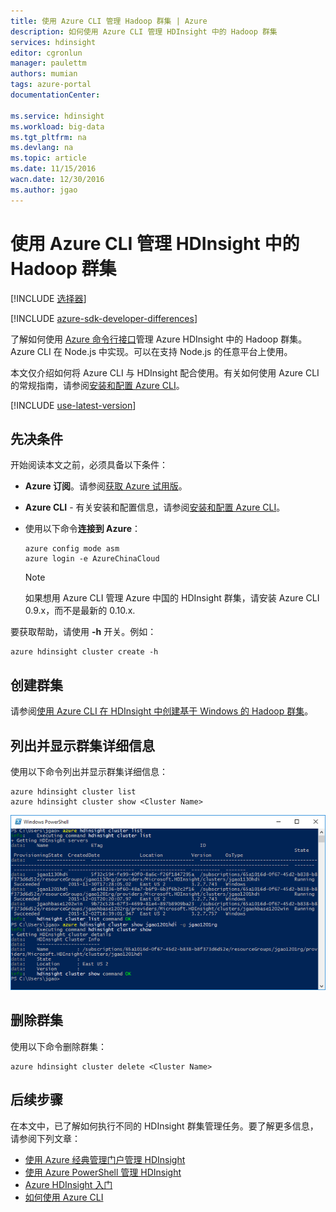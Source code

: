 ```yaml
---
title: 使用 Azure CLI 管理 Hadoop 群集 | Azure
description: 如何使用 Azure CLI 管理 HDInsight 中的 Hadoop 群集
services: hdinsight
editor: cgronlun
manager: paulettm
authors: mumian
tags: azure-portal
documentationCenter: 

ms.service: hdinsight
ms.workload: big-data
ms.tgt_pltfrm: na
ms.devlang: na
ms.topic: article
ms.date: 11/15/2016
wacn.date: 12/30/2016
ms.author: jgao
---
```


# 使用 Azure CLI 管理 HDInsight 中的 Hadoop 群集

[!INCLUDE [选择器](../../includes/hdinsight-portal-management-selector.md)]

[!INCLUDE [azure-sdk-developer-differences](../../includes/azure-sdk-developer-differences.md)]

了解如何使用 [Azure 命令行接口](../xplat-cli-install.md)管理 Azure HDInsight 中的 Hadoop 群集。Azure CLI 在 Node.js 中实现。可以在支持 Node.js 的任意平台上使用。

本文仅介绍如何将 Azure CLI 与 HDInsight 配合使用。有关如何使用 Azure CLI 的常规指南，请参阅[安装和配置 Azure CLI][azure-command-line-tools]。

[!INCLUDE [use-latest-version](../../includes/hdinsight-use-latest-cli.md)]

## 先决条件

开始阅读本文之前，必须具备以下条件：

- **Azure 订阅**。请参阅[获取 Azure 试用版](https://www.azure.cn/pricing/1rmb-trial/)。
- **Azure CLI** - 有关安装和配置信息，请参阅[安装和配置 Azure CLI](../xplat-cli-install.md)。
- 使用以下命令**连接到 Azure**：

    ```
    azure config mode asm
    azure login -e AzureChinaCloud
    ```

    > [!NOTE]
    > 如果想用 Azure CLI 管理 Azure 中国的 HDInsight 群集，请安装 Azure CLI 0.9.x，而不是最新的 0.10.x.

要获取帮助，请使用 **-h** 开关。例如：

```
azure hdinsight cluster create -h
```

## 创建群集

请参阅[使用 Azure CLI 在 HDInsight 中创建基于 Windows 的 Hadoop 群集](./hdinsight-hadoop-create-windows-clusters-cli.md)。

## 列出并显示群集详细信息
使用以下命令列出并显示群集详细信息：

```
azure hdinsight cluster list
azure hdinsight cluster show <Cluster Name>
```

![HDI.CLIListCluster][image-cli-clusterlisting]

## 删除群集
使用以下命令删除群集：

```
azure hdinsight cluster delete <Cluster Name>
```

## 后续步骤
在本文中，已了解如何执行不同的 HDInsight 群集管理任务。要了解更多信息，请参阅下列文章：

* [使用 Azure 经典管理门户管理 HDInsight][hdinsight-admin-portal]
* [使用 Azure PowerShell 管理 HDInsight][hdinsight-admin-powershell]
* [Azure HDInsight 入门][hdinsight-get-started]
* [如何使用 Azure CLI][azure-command-line-tools]

[azure-command-line-tools]: ../xplat-cli-install.md
[azure-create-storageaccount]: ../storage/storage-create-storage-account.md
[azure-purchase-options]: https://www.azure.cn/pricing/overview/
[azure-member-offers]: https://www.azure.cn/pricing/member-offers/
[azure-trial]: https://www.azure.cn/pricing/1rmb-trial/

[hdinsight-admin-portal]: ./hdinsight-administer-use-management-portal-v1.md
[hdinsight-admin-powershell]: ./hdinsight-administer-use-powershell.md
[hdinsight-get-started]: ./hdinsight-hadoop-tutorial-get-started-windows-v1.md

[image-cli-account-download-import]: ./media/hdinsight-administer-use-command-line/HDI.CLIAccountDownloadImport.png
[image-cli-clustercreation]: ./media/hdinsight-administer-use-command-line/HDI.CLIClusterCreation.png
[image-cli-clustercreation-config]: ./media/hdinsight-administer-use-command-line/HDI.CLIClusterCreationConfig.png
[image-cli-clusterlisting]: ./media/hdinsight-administer-use-command-line/HDI.CLIListClusters.png "列出并显示群集"

<!---HONumber=Mooncake_Quality_Review_1202_2016-->